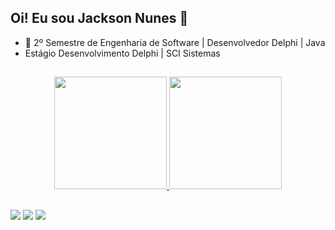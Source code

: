 ## Oi! Eu sou Jackson Nunes 👋

- 🌱 2º Semestre de Engenharia de Software | Desenvolvedor Delphi | Java
- Estágio Desenvolvimento Delphi | SCI Sistemas

##

<div align="center">
  <a href="https://github.com/jaconunes">
  <img height="180em" src="https://github-readme-stats.vercel.app/api?username=jaconunes&show_icons=true&theme=onedark&include_all_commits=true&count_private=true"/>
  <img height="180em" src="https://github-readme-stats.vercel.app/api/top-langs/?username=jaconunes&layout=compact&langs_count=7&theme=onedark"/>
</div>

##

<div> 
  <a href="https://instagram.com/jaconunes" target="_blank"><img src="https://img.shields.io/badge/-Instagram-%23E4405F?style=for-the-badge&logo=instagram&logoColor=white" target="_blank"></a>
  <a href = "mailto:jacksonnunes.bnu@gmail.com"><img src="https://img.shields.io/badge/-Gmail-%23333?style=for-the-badge&logo=gmail&logoColor=white" target="_blank"></a>
  <a href="https://www.linkedin.com/in/jaconunes" target="_blank"><img src="https://img.shields.io/badge/-LinkedIn-%230077B5?style=for-the-badge&logo=linkedin&logoColor=white" target="_blank"></a> 
 
</div>


